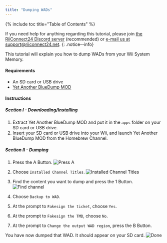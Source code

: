 ```yaml
---
title: "Dumping WADs"
---
```


{% include toc title="Table of Contents" %}

If you need help for anything regarding this tutorial, please join [the RiiConnect24 Discord server](https://discord.gg/b4Y7jfD) (recommended) or [e-mail us at support@riiconnect24.net](mailto:support@riiconnect24.net).
{: .notice--info}

This tutorial will explain you how to dump WADs from your Wii System Memory.

#### Requirements
* An SD card or USB drive
* [Yet Another BlueDump MOD](/assets/files/YABDM.zip)

#### Instructions
##### Section I - Downloading/Installing

1. Extract Yet Another BlueDump MOD and put it in the `apps` folder on your SD card or USB drive.
2. Insert your SD card or USB drive into your Wii, and launch Yet Another BlueDump MOD from the Homebrew Channel.

##### Section II - Dumping
1. Press the A Button. ![Press A](/images/DumpWADS/2.jpg)

2. Choose `Installed Channel Titles`. ![Installed Channel Titles](/images/DumpWADS/3.jpg)

3. Find the content you want to dump and press the 1 Button. ![Find channel](/images/DumpWADS/4.jpg)

4. Choose `Backup to WAD`.
5. At the prompt to `Fakesign the ticket`, choose `Yes`.
6. At the prompt to `Fakesign the TMD`, choose `No`.
7. At the prompt to `Change the output WAD region`, press the B Button.

You have now dumped that WAD. It should appear on your SD card. ![Done](/images/DumpWADS/6.jpg)
